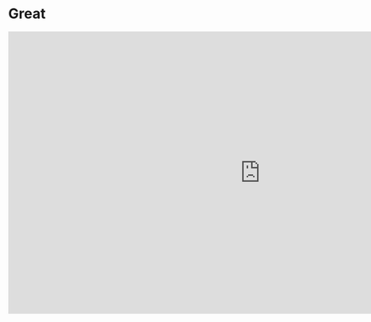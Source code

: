 <h1>Great  </h1>

<iframe width="1015" height="571" src="https://www.youtube.com/embed/yfSyjwY6zSQ" title="GRACE Gorilla Forest Corridor Cam powered by EXPLORE.org" frameborder="0" allow="accelerometer; autoplay; clipboard-write; encrypted-media; gyroscope; picture-in-picture; web-share" allowfullscreen></iframe>
